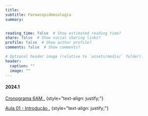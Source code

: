 ```yaml
---
title: 
subtitle: Farmacopidemiologia
summary: 


reading_time: false  # Show estimated reading time?
share: false  # Show social sharing links?
profile: false  # Show author profile?
comments: false  # Show comments?

# Optional header image (relative to `assets/media/` folder).
header:
  caption: ""
  image: ""
---
```


#### **2024.1**

<a href="https://docs.google.com/document/d/1JCs9rhQewJj711JMATpJ3ujtS3przIDt/edit?usp=sharing&ouid=105922777432800571653&rtpof=true&sd=true"> Cronograma 6AM .</a>
{style="text-align: justify;"}

<a href="https://drive.google.com/file/d/1jtX5yC87reObt7qTy0l4TaIFzeTYaCoq/view?usp=sharing"> Aula 01 - Introdução .</a>
{style="text-align: justify;"}